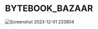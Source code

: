 # BYTEBOOK_BAZAAR
![Screenshot 2023-12-01 233804](https://github.com/Narayan-Thakare/BYTEBOOK_BAZAAR-/assets/113063658/336a72f0-44b9-413d-9951-9133296288a1)
